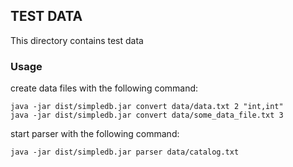 ## TEST DATA

This directory contains test data

### Usage

create data files with the following command:

```shell
java -jar dist/simpledb.jar convert data/data.txt 2 "int,int"
java -jar dist/simpledb.jar convert data/some_data_file.txt 3
```
start parser with the following command:

```shell
java -jar dist/simpledb.jar parser data/catalog.txt
```
